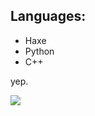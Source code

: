 ## Languages:

* Haxe
* Python
* C++

yep.

![](https://github-readme-stats.vercel.app/api?username=ahika462&show_icons=true&bg_color=00000000&hide_border=true)
